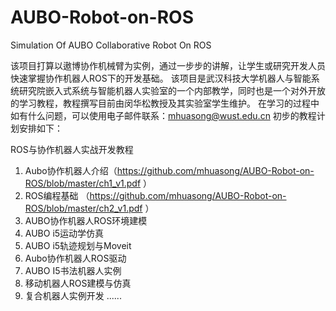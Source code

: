 # AUBO-Robot-on-ROS
Simulation Of AUBO Collaborative Robot On ROS

该项目打算以遨博协作机械臂为实例，通过一步步的讲解，让学生或研究开发人员快速掌握协作机器人ROS下的开发基础。
该项目是武汉科技大学机器人与智能系统研究院嵌入式系统与智能机器人实验室的一个内部教学，同时也是一个对外开放的学习教程，教程撰写目前由闵华松教授及其实验室学生维护。
在学习的过程中如有什么问题，可以使用电子邮件联系：mhuasong@wust.edu.cn
初步的教程计划安排如下：

ROS与协作机器人实战开发教程
1. Aubo协作机器人介绍（https://github.com/mhuasong/AUBO-Robot-on-ROS/blob/master/ch1_v1.pdf ）
2. ROS编程基础 （https://github.com/mhuasong/AUBO-Robot-on-ROS/blob/master/ch2_v1.pdf ）
3. AUBO协作机器人ROS环境建模
4. AUBO i5运动学仿真
5. AUBO i5轨迹规划与Moveit
6. Aubo协作机器人ROS驱动
7. AUBO I5书法机器人实例
8. 移动机器人ROS建模与仿真
9. 复合机器人实例开发
......
